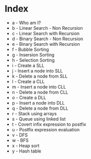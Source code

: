# Index

+ a - Who am I?
+ b - Linear Search - Non Recursion
+ c - Linear Search with Recursion
+ d - Binary Search - Non Recursion
+ e - Binary Search with Recursion
+ f - Bubble Sorting
+ g - Insersion Sorting
+ h - Selection Sorting
+ i - Create a SLL
+ j - Insert a node into SLL
+ k - Delete a node from SLL
+ l - Create a CLL
+ m - Insert a node into CLL
+ n - Delete a node from CLL
+ o - Create a DLL
+ p - Insert a node into DLL
+ q - Delete a node from DLL
+ r - Stack using arrays
+ s - Queue using linked list
+ t - Covert infix expression to postfix
+ u - Postfix expression evaluation
+ v - DFS
+ w - BFS
+ x - Heap sort
+ y - Hash table